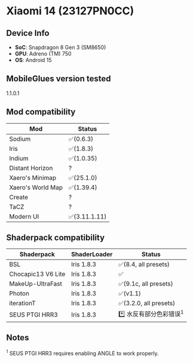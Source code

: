 <!-- markdownlint-disable MD033 -->

# Xiaomi 14 (23127PN0CC)

## Device Info

- **SoC**: Snapdragon 8 Gen 3 (SM8650)
- **GPU**: Adreno (TM) 750
- **OS**: Android 15

## MobileGlues version tested

1.1.0.1

## Mod compatibility

| **Mod**           | **Status**    |
| ----------------- | ------------- |
| Sodium            | ✅(0.6.3)     |
| Iris              | ✅(1.8.3)     |
| Indium            | ✅(1.0.35)    |
| Distant Horizon   | ?             |
| Xaero's Minimap   | ✅(25.1.0)    |
| Xaero's World Map | ✅(1.39.4)    |
| Create            | ?             |
| TaCZ              | ?             |
| Modern UI         | ✅(3.11.1.11) |

## Shaderpack compatibility

| **Shaderpack**     | **ShaderLoader** | **Status**                         |
| ------------------ | ---------------- | ---------------------------------- |
| BSL                | Iris 1.8.3       | ✅(8.4, all presets)               |
| Chocapic13 V6 Lite | Iris 1.8.3       | ✅                                 |
| MakeUp-UltraFast   | Iris 1.8.3       | ✅(9.1c, all presets)              |
| Photon             | Iris 1.8.3       | ✅(v1.1)                           |
| iterationT         | Iris 1.8.3       | ✅(3.2.0, all presets)             |
| SEUS PTGI HRR3     | Iris 1.8.3       | \*️⃣ 水反有部分色彩错误<sup>1</sup> |

## Notes

<sup>1</sup> SEUS PTGI HRR3 requires enabling ANGLE to work properly.
